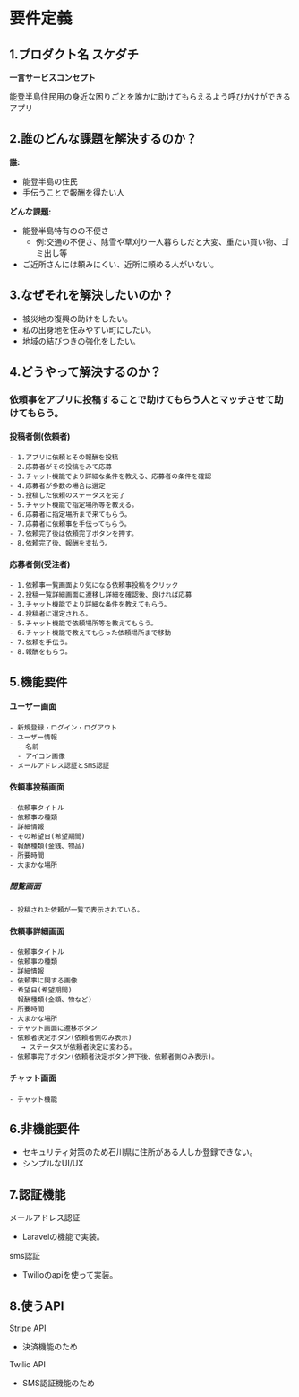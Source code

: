 # 要件定義

## 1.プロダクト名  スケダチ

**一言サービスコンセプト**

能登半島住民用の身近な困りごとを誰かに助けてもらえるよう呼びかけができるアプリ

## 2.誰のどんな課題を解決するのか？
**誰:**
- 能登半島の住民
- 手伝うことで報酬を得たい人

**どんな課題:**
- 能登半島特有のの不便さ
   - 例:交通の不便さ、除雪や草刈り一人暮らしだと大変、重たい買い物、ゴミ出し等 
- ご近所さんには頼みにくい、近所に頼める人がいない。

## 3.なぜそれを解決したいのか？  
- 被災地の復興の助けをしたい。  
- 私の出身地を住みやすい町にしたい。
- 地域の結びつきの強化をしたい。

## 4.どうやって解決するのか？

### 依頼事をアプリに投稿することで助けてもらう人とマッチさせて助けてもらう。

   #### 投稿者側(依頼者)
    - 1.アプリに依頼とその報酬を投稿
    - 2.応募者がその投稿をみて応募
    - 3.チャット機能でより詳細な条件を教える、応募者の条件を確認
    - 4.応募者が多数の場合は選定
    - 5.投稿した依頼のステータスを完了
    - 5.チャット機能で指定場所等を教える。
    - 6.応募者に指定場所まで来てもらう。
    - 7.応募者に依頼事を手伝ってもらう。
    - 7.依頼完了後は依頼完了ボタンを押す。
    - 8.依頼完了後、報酬を支払う。

   #### 応募者側(受注者)
    - 1.依頼事一覧画面より気になる依頼事投稿をクリック
    - 2.投稿一覧詳細画面に遷移し詳細を確認後、良ければ応募
    - 3.チャット機能でより詳細な条件を教えてもらう。
    - 4.投稿者に選定される。
    - 5.チャット機能で依頼場所等を教えてもらう。
    - 6.チャット機能で教えてもらった依頼場所まで移動
    - 7.依頼を手伝う。
    - 8.報酬をもらう。

## 5.機能要件

#### ユーザー画面
    - 新規登録・ログイン・ログアウト
    - ユーザー情報
      - 名前
      - アイコン画像
    - メールアドレス認証とSMS認証
     
#### 依頼事投稿画面
    - 依頼事タイトル
    - 依頼事の種類
    - 詳細情報
    - その希望日(希望期間)
    - 報酬種類(金銭、物品)
    - 所要時間
    - 大まかな場所

##### 閲覧画面
    - 投稿された依頼が一覧で表示されている。

#### 依頼事詳細画面
    - 依頼事タイトル
    - 依頼事の種類
    - 詳細情報
    - 依頼事に関する画像
    - 希望日(希望期間)
    - 報酬種類(金額、物など)
    - 所要時間
    - 大まかな場所
    - チャット画面に遷移ボタン
    - 依頼者決定ボタン(依頼者側のみ表示)　
       → ステータスが依頼者決定に変わる。
    - 依頼事完了ボタン(依頼者決定ボタン押下後、依頼者側のみ表示)。
   
#### チャット画面
    - チャット機能
    
## 6.非機能要件
- セキュリティ対策のため石川県に住所がある人しか登録できない。
- シンプルなUI/UX

## 7.認証機能
メールアドレス認証
   - Laravelの機能で実装。

sms認証
   - Twilioのapiを使って実装。

## 8.使うAPI
Stripe API
   - 決済機能のため
     
Twilio API
   - SMS認証機能のため
